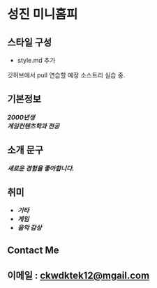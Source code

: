 # 성진 미니홈피

## 스타일 구성
- style.md 추가

깃허브에서 pull 연습할 예정
소스트리 실습 중.

## **기본정보**

*****2000년생*****  
*****게임컨텐츠학과 전공*****

## 소개 문구
*****새로운 경험을 좋아합니다.*****

## 취미

* ***기타***
* ***게임***
* ***음악 감상***

## Contact Me
이메일 : ckwdktek12@mgail.com
---
